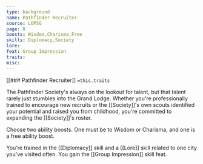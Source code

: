 ```yaml
---
type: background
name: Pathfinder Recruiter 
source: LOPSG
page: 8
boosts: Wisdom,Charisma,Free
skills: Diplomacy,Society
lore: 
feat: Group Impression
traits: 
misc: 
---
```


[[### Pathfinder Recruiter]]
`=this.traits`


The Pathfinder Society's always on the lookout for talent, but that talent rarely just stumbles into the Grand Lodge. Whether you're professionally trained to encourage new recruits or the [[Society]]'s own scouts identified your potential and raised you from childhood, you're committed to expanding the [[Society]]'s roster.

Choose two ability boosts. One must be to Wisdom or Charisma, and one is a free ability boost.

You're trained in the [[Diplomacy]] skill and a [[Lore]] skill related to one city you've visited often. You gain the [[Group Impression]] skill feat.

